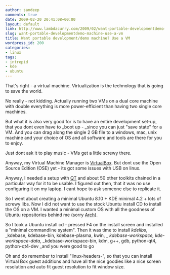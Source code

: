 ```yaml
---
author: sandeep
comments: true
date: 2009-02-20 20:41:08+00:00
layout: default
link: http://www.lambdacurry.com/2009/02/want-portable-developmentdemo-machine-use-a-vm/
slug: want-portable-developmentdemo-machine-use-a-vm
title: Want portable development/demo machine? Use a VM
wordpress_id: 200
categories:
- linux
tags:
- intrepid
- kde
- ubuntu
---
```


That's right - a virtual machine. Virtualization is the technology that is going to save the world.

No really - not kidding. Actually running two VMs on a dual core machine with double everything is more power-efficient than having two single core machines.

But what it is also very good for is to have an entire development set-up, that you dont even have to _boot up - _since you can just "save state" for a VM. And you can drag along the single 2 GB file to a windows, mac, unix machine and your choice of OS and all software and tools are there for you to enjoy.

Just dont ask it to play music - VMs get a little screwy there.

Anyway, my Virtual Machine Manager is [VirtualBox](http://www.virtualbox.org). But dont use the Open Source Edition (OSE) yet - its got some issues with USB on linux.

Anyway, I needed a setup with [QT](http://en.wikipedia.org/wiki/Qt_toolkit) and about 50 other toolkits chained in a particular way for it to be usable. I figured out then, that it was no use configuring it on my laptop. I cant hope to ask someone else to replicate it.

So I went about creating a minimal Ubuntu 8.10 + KDE minimal 4.2 + lots of screwy libs. Now I did not want to use the stock Ubuntu install CD to install the OS on a VM. I wanted a minimal custom OS with all the goodness of Ubuntu repositories behind me (sorry [Arch](http://www.archlinux.org)).

So I took a Ubuntu install cd - pressed F4 on the install screen and installed a "minimal commandline system". Then it was time to install _kdelibs_, _kdebase, kdebase-bin, kdebase-plasma, kwin, _ _kdebase-workspace,_ _kde-workspace-data_, _kdebase-workspace-bin, kdm, g++, gdb, python-qt4, python-qt4-dev _and you were good to go

Oh and do remember to install "linux-headers-<kernel version>", so that you can install Virtual Box guest additions and have all the nice goodies like a nice screen resolution and auto fit guest resolution to fit window size.
